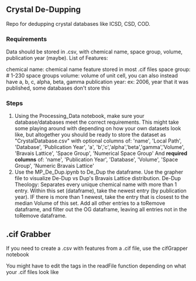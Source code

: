 ## Crystal De-Dupping
Repo for dedupping crystal databases like ICSD, CSD, COD.

### Requirements
Data should be stored in .csv, with chemical name, space group, volume, publication year (maybe).
List of Features:

chemical name: chemical name feature stored in most .cif files
space group: # 1-230 space groups
volume: volume of unit cell, you can also instead have a, b, c, alpha, beta, gamma
publication year: ex: 2006, year that it was published, some databases don't store this

### Steps
1. Using the Processing_Data notebook, make sure your database/databases meet the correct requirements. This might take some playing around with depending on how your own datasets look like, but altogether you should be ready to store the dataset as "CrystalDatabase.csv" with optional columns of:
  'name', 'Local Path', 'Database', 'Publication Year', 'a', 'b','c','alpha','beta','gamma','Volume', 'Bravais Lattice', 'Space Group', 'Numerical Space Group'
  And **required columns** of:
  'name', 'Publication Year', 'Database', 'Volume', 'Space Group', 'Numeric Bravais Lattice'
2. Use the MP_De_Dup.ipynb to De_Dup the dataframe. Use the grapher file to visualize De-Dup vs Dup's Bravais Lattice distribution.
  De-Dup Theology:
    Separates every unique chemical name with more than 1 entry.
      Within this set (dataframe), take the newest entry (by publication year).
        IF there is more than 1 newest, take the entry that is closest to the median Volume of this set.
    Add all other entries to a toRemove dataframe, and filter out the OG dataframe, leaving all entries not in the toRemove dataframe.


## .cif Grabber
If you need to create a .csv with features from a .cif file, use the cifGrapper notebook

You might have to edit the tags in the readFile function depending on what your .cif files look like
